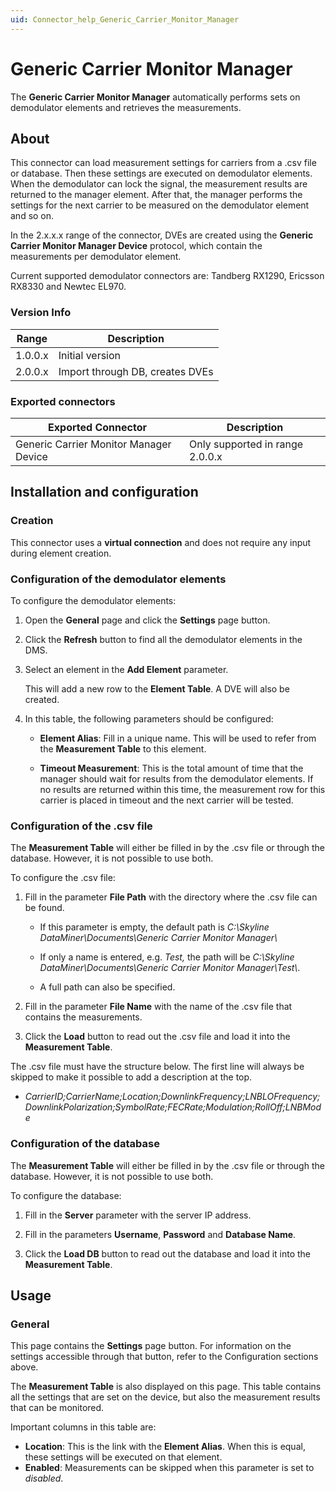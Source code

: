 ```yaml
---
uid: Connector_help_Generic_Carrier_Monitor_Manager
---
```


# Generic Carrier Monitor Manager

The **Generic Carrier Monitor Manager** automatically performs sets on demodulator elements and retrieves the measurements.

## About

This connector can load measurement settings for carriers from a .csv file or database. Then these settings are executed on demodulator elements. When the demodulator can lock the signal, the measurement results are returned to the manager element. After that, the manager performs the settings for the next carrier to be measured on the demodulator element and so on.

In the 2.x.x.x range of the connector, DVEs are created using the **Generic Carrier Monitor Manager Device** protocol, which contain the measurements per demodulator element.

Current supported demodulator connectors are: Tandberg RX1290, Ericsson RX8330 and Newtec EL970.

### Version Info

| **Range** | **Description**                 |
|------------------|---------------------------------|
| 1.0.0.x          | Initial version                 |
| 2.0.0.x          | Import through DB, creates DVEs |

### Exported connectors

| **Exported Connector**                  | **Description**                 |
|----------------------------------------|---------------------------------|
| Generic Carrier Monitor Manager Device | Only supported in range 2.0.0.x |

## Installation and configuration

### Creation

This connector uses a **virtual connection** and does not require any input during element creation.

### Configuration of the demodulator elements

To configure the demodulator elements:

1. Open the **General** page and click the **Settings** page button.

1. Click the **Refresh** button to find all the demodulator elements in the DMS.

1. Select an element in the **Add Element** parameter.

   This will add a new row to the **Element Table**. A DVE will also be created.

1. In this table, the following parameters should be configured:

   - **Element Alias**: Fill in a unique name. This will be used to refer from the **Measurement Table** to this element.

   - **Timeout Measurement**: This is the total amount of time that the manager should wait for results from the demodulator elements. If no results are returned within this time, the measurement row for this carrier is placed in timeout and the next carrier will be tested.

### Configuration of the .csv file

The **Measurement Table** will either be filled in by the .csv file or through the database. However, it is not possible to use both.

To configure the .csv file:

1. Fill in the parameter **File Path** with the directory where the .csv file can be found.

   - If this parameter is empty, the default path is *C:\Skyline DataMiner\Documents\Generic Carrier Monitor Manager\\*

   - If only a name is entered, e.g. *Test,* the path will be *C:\Skyline DataMiner\Documents\Generic Carrier Monitor Manager\Test\\*.

   - A full path can also be specified.

1. Fill in the parameter **File Name** with the name of the .csv file that contains the measurements.

1. Click the **Load** button to read out the .csv file and load it into the **Measurement Table**.

The .csv file must have the structure below. The first line will always be skipped to make it possible to add a description at the top.

- *CarrierID;CarrierName;Location;DownlinkFrequency;LNBLOFrequency;DownlinkPolarization;SymbolRate;FECRate;Modulation;RollOff;LNBMode*

### Configuration of the database

The **Measurement Table** will either be filled in by the .csv file or through the database. However, it is not possible to use both.

To configure the database:

1. Fill in the **Server** parameter with the server IP address.

1. Fill in the parameters **Username**, **Password** and **Database Name**.

1. Click the **Load DB** button to read out the database and load it into the **Measurement Table**.

## Usage

### General

This page contains the **Settings** page button. For information on the settings accessible through that button, refer to the Configuration sections above.

The **Measurement Table** is also displayed on this page. This table contains all the settings that are set on the device, but also the measurement results that can be monitored.

Important columns in this table are:

- **Location**: This is the link with the **Element Alias**. When this is equal, these settings will be executed on that element.
- **Enabled**: Measurements can be skipped when this parameter is set to *disabled*.
